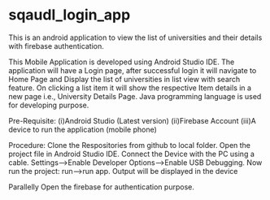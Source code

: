 # sqaudl_login_app
This is an android application to view the list of universities and their details with firebase authentication.

This Mobile Application is developed using Android Studio IDE. 
The application will have a Login page, after successful login it will navigate to Home Page and Display the list of universities in list view with search feature.
On clicking a list item it will show the respective Item details in a new page i.e., University Details Page.
Java programming language is used for developing purpose.

Pre-Requisite:
      (i)Android Studio (Latest version)
      (ii)Firebase Account
      (iii)A device to run the application (mobile phone)

Procedure:
Clone the Respositories from github to local folder.
Open the project file in Android Studio IDE.
Connect the Device with the PC using a cable.
Settings-->Enable Developer Options-->Enable USB Debugging.
Now run the project: run-->run app.
Output will be displayed in the device

Parallelly Open the firebase for authentication purpose.
